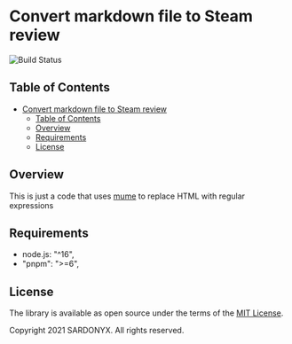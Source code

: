# Convert markdown file to Steam review

![Build Status](images/converter.gif)

## Table of Contents

<!-- TOC depthFrom:2 -->

- [Convert markdown file to Steam review](#convert-markdown-file-to-steam-review)
  - [Table of Contents](#table-of-contents)
  - [Overview](#overview)
  - [Requirements](#requirements)
  - [License](#license)

<!-- /TOC -->

## Overview

This is just a code that uses [mume](https://github.com/shd101wyy/mume#readme) to replace HTML with regular expressions

## Requirements

- node.js: "^16",
- "pnpm": ">=6",

## License

The library is available as open source under the terms of the [MIT License](http://opensource.org/licenses/MIT).

Copyright 2021 SARDONYX. All rights reserved.
